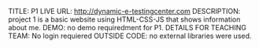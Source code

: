  TITLE: P1 
 LIVE URL:  http://dynamic-e-testingcenter.com
 DESCRIPTION: project 1 is a basic website using HTML-CSS-JS that shows information about me.
 DEMO: no demo requiredment for P1.
 DETAILS FOR TEACHING TEAM: No login requiered
 OUTSIDE CODE: no external libraries were used.
 
 


